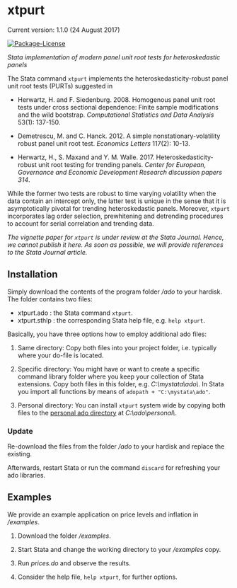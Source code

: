 # xtpurt
Current version: 1.1.0 (24 August 2017)

[![Package-License](https://img.shields.io/github/license/mashape/apistatus.svg)](https://opensource.org/licenses/MIT)

_Stata implementation of modern panel unit root tests for heteroskedastic panels_

The Stata command `xtpurt` implements the heteroskedasticity-robust panel unit root tests (PURTs) suggested in

- Herwartz, H. and F. Siedenburg. 2008. Homogenous panel unit root tests under cross sectional dependence: Finite sample modifications and the wild bootstrap. _Computational Statistics and Data Analysis_ 53(1): 137-150.

- Demetrescu, M. and C. Hanck. 2012. A simple nonstationary-volatility robust panel unit root test. _Economics Letters_ 117(2): 10-13.

- Herwartz, H., S. Maxand and Y. M. Walle. 2017. Heteroskedasticity-robust unit root testing for trending panels. _Center for European, Governance and Economic Development Research discussion papers 314_.

While the former two tests are robust to time varying volatility when the data contain an intercept only, the latter test is unique in the sense that it is asymptotically pivotal for trending heteroskedastic panels. Moreover, `xtpurt` incorporates lag order selection, prewhitening and detrending procedures to account for serial correlation and trending data.

_The vignette paper for `xtpurt` is under review at the Stata Journal. Hence, we cannot publish it here. As soon as possible, we will provide references to the Stata Journal article._


## Installation

Simply download the contents of the program folder _/ado_ to your hardisk. The folder contains two files:

- xtpurt.ado : the Stata command `xtpurt`.
- xtpurt.sthlp : the corresponding Stata help file, e.g. `help xtpurt`.

Basically, you have three options how to employ additional ado files:

1. Same directory: Copy both files into your project folder, i.e. typically where your do-file is located.

2. Specific directory: You might have or want to create a specific command library folder where you keep your collection of Stata extensions. Copy both files in this folder, e.g. _C:\\mystata\\ado\\_. In Stata you import all functions by means of `adopath + "C:\mystata\ado"`.

3. Personal directory: You can install `xtpurt` system wide by copying both files to the  [personal ado directory](http://www.stata.com/support/faqs/programming/personal-ado-directory/) at _C:\\ado\\personal\\_.

### Update

Re-download the files from the folder _/ado_ to your hardisk and replace the existing.

Afterwards, restart Stata or run the command `discard` for refreshing your ado libraries.


## Examples

We provide an example application on price levels and inflation in _/examples_.

1. Download the folder _/examples_.

2. Start Stata and change the working directory to your _/examples_ copy.

3. Run _prices.do_ and observe the results.

4. Consider the help file, `help xtpurt`, for further options.
